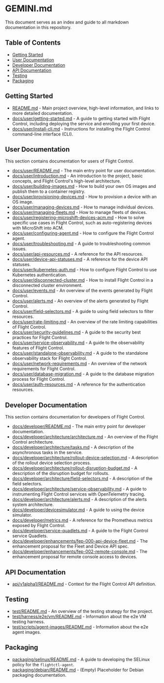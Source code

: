 # GEMINI.md

This document serves as an index and guide to all markdown documentation in this repository.

## Table of Contents
- [Getting Started](#getting-started)
- [User Documentation](#user-documentation)
- [Developer Documentation](#developer-documentation)
- [API Documentation](#api-documentation)
- [Testing](#testing)
- [Packaging](#packaging)

## Getting Started

- [README.md](./README.md) - Main project overview, high-level information, and links to more detailed documentation.
- [docs/user/getting-started.md](./docs/user/getting-started.md) - A guide to getting started with Flight Control, including deploying the service and enrolling your first device.
- [docs/user/install-cli.md](./docs/user/install-cli.md) - Instructions for installing the Flight Control command-line interface (CLI).

## User Documentation

This section contains documentation for users of Flight Control.

- [docs/user/README.md](./docs/user/README.md) - The main entry point for user documentation.
- [docs/user/introduction.md](./docs/user/introduction.md) - An introduction to the project, basic concepts, and Flight Control's high-level architecture.
- [docs/user/building-images.md](./docs/user/building-images.md) - How to build your own OS images and publish them to a container registry.
- [docs/user/provisioning-devices.md](./docs/user/provisioning-devices.md) - How to provision a device with an OS image.
- [docs/user/managing-devices.md](./docs/user/managing-devices.md) - How to manage individual devices.
- [docs/user/managing-fleets.md](./docs/user/managing-fleets.md) - How to manage fleets of devices.
- [docs/user/registering-microshift-devices-acm.md](./docs/user/registering-microshift-devices-acm.md) - How to solve specific use cases in Flight Control, such as auto-registering devices with MicroShift into ACM.
- [docs/user/configuring-agent.md](./docs/user/configuring-agent.md) - How to configure the Flight Control agent.
- [docs/user/troubleshooting.md](./docs/user/troubleshooting.md) - A guide to troubleshooting common issues.
- [docs/user/api-resources.md](./docs/user/api-resources.md) - A reference for the API resources.
- [docs/user/device-api-statuses.md](./docs/user/device-api-statuses.md) - A reference for the device API statuses.
- [docs/user/kubernetes-auth.md](./docs/user/kubernetes-auth.md) - How to configure Flight Control to use Kubernetes authentication.
- [docs/user/disconnected-cluster.md](./docs/user/disconnected-cluster.md) - How to install Flight Control in a disconnected cluster environment.
- [docs/user/events.md](./docs/user/events.md) - An overview of the events generated by Flight Control.
- [docs/user/alerts.md](./docs/user/alerts.md) - An overview of the alerts generated by Flight Control.
- [docs/user/field-selectors.md](./docs/user/field-selectors.md) - A guide to using field selectors to filter resources.
- [docs/user/rate-limiting.md](./docs/user/rate-limiting.md) - An overview of the rate limiting capabilities of Flight Control.
- [docs/user/security-guidelines.md](./docs/user/security-guidelines.md) - A guide to the security best practices for Flight Control.
- [docs/user/service-observability.md](./docs/user/service-observability.md) - A guide to the observability features of Flight Control.
- [docs/user/standalone-observability.md](./docs/user/standalone-observability.md) - A guide to the standalone observability stack for Flight Control.
- [docs/user/network-requirements.md](./docs/user/network-requirements.md) - An overview of the network requirements for Flight Control.
- [docs/user/database-migration.md](./docs/user/database-migration.md) - A guide to the database migration process for Flight Control.
- [docs/user/auth-resources.md](./docs/user/auth-resources.md) - A reference for the authentication resources.

## Developer Documentation

This section contains documentation for developers of Flight Control.

- [docs/developer/README.md](./docs/developer/README.md) - The main entry point for developer documentation.
- [docs/developer/architecture/architecture.md](./docs/developer/architecture/architecture.md) - An overview of the Flight Control architecture.
- [docs/developer/architecture/tasks.md](./docs/developer/architecture/tasks.md) - A description of the asynchronous tasks in the service.
- [docs/developer/architecture/rollout-device-selection.md](./docs/developer/architecture/rollout-device-selection.md) - A description of the rollout device selection process.
- [docs/developer/architecture/rollout-disruption-budget.md](./docs/developer/architecture/rollout-disruption-budget.md) - A description of the disruption budget for rollouts.
- [docs/developer/architecture/field-selectors.md](./docs/developer/architecture/field-selectors.md) - A description of the field selectors.
- [docs/developer/architecture/service-observability.md](./docs/developer/architecture/service-observability.md) - A guide to instrumenting Flight Control services with OpenTelemetry tracing.
- [docs/developer/architecture/alerts.md](./docs/developer/architecture/alerts.md) - A description of the alerts system architecture.
- [docs/developer/devicesimulator.md](./docs/developer/devicesimulator.md) - A guide to using the device simulator.
- [docs/developer/metrics.md](./docs/developer/metrics.md) - A reference for the Prometheus metrics exposed by Flight Control.
- [docs/developer/service-quadlets.md](./docs/developer/service-quadlets.md) - A guide to the Flight Control service Quadlets.
- [docs/developer/enhancements/fep-000-api-device-fleet.md](./docs/developer/enhancements/fep-000-api-device-fleet.md) - The enhancement proposal for the Fleet and Device API spec.
- [docs/developer/enhancements/fep-002-remote-console.md](./docs/developer/enhancements/fep-002-remote-console.md) - The enhancement proposal for remote console access to devices.

## API Documentation

- [api/v1alpha1/README.md](./api/v1alpha1/README.md) - Context for the Flight Control API definition.

## Testing

- [test/README.md](./test/README.md) - An overview of the testing strategy for the project.
- [test/harness/e2e/vm/README.md](./test/harness/e2e/vm/README.md) - Information about the e2e VM testing harness.
- [test/scripts/agent-images/README.md](./test/scripts/agent-images/README.md) - Information about the e2e agent images.

## Packaging

- [packaging/selinux/README.md](./packaging/selinux/README.md) - A guide to developing the SELinux policy for the `flightctl-agent`.
- [packaging/debian/README.md](./packaging/debian/README.md) - (Empty) Placeholder for Debian packaging documentation.
